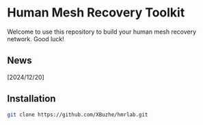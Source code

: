 # Human Mesh Recovery Toolkit
Welcome to use this repository to build your human mesh recovery network. Good luck!

## News
[2024/12/20]

## Installation
```bash
git clone https://github.com/XBuzhe/hmrlab.git
```
